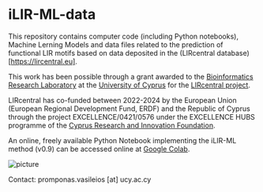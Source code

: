# iLIR-ML-data

This repository contains computer code (including Python notebooks), Machine Lerning Models and data files related to the prediction of functional LIR motifs based on data deposited in the (LIRcentral database)[https://lircentral.eu].

This work has been possible through a grant awarded to the [Bioinformatics Research Laboratory](https://vprobon.github.io/BRL-UCY) at the [University of Cyprus](https://www.ucy.ac.cy) for the [LIRcentral project](https://lircentral.eu/).

LIRcentral has co-funded between 2022-2024 by the European Union (European Regional Development Fund, ERDF) and the Republic of Cyprus through the project EXCELLENCE/0421/0576 under the EXCELLENCE HUBS programme of the [Cyprus Research and Innovation Foundation](https://research.org.cy).


An online, freely available Python Notebook implementing the iLIR-ML method (v0.9) can be accessed online at [Google Colab](https://colab.research.google.com/drive/1FjK2nR9gFtELOoBwvPDKicvkzV-2flhA?usp=sharing).

![picture](https://lircentral.eu/images/LIRcentral-FundedBy.png)



Contact: promponas.vasileios [at] ucy.ac.cy

